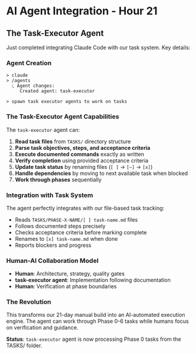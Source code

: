# AI Agent Integration - Hour 21

## The Task-Executor Agent

Just completed integrating Claude Code with our task system. Key details:

### Agent Creation

```
> claude
> /agents
  ⎿ Agent changes:
     Created agent: task-executor

> spawn task executor agents to work on tasks
```

### The Task-Executor Agent Capabilities

The `task-executor` agent can:

1. **Read task files** from `TASKS/` directory structure
2. **Parse task objectives, steps, and acceptance criteria**
3. **Execute documented commands** exactly as written
4. **Verify completion** using provided acceptance criteria
5. **Update task status** by renaming files (`[ ]` → `[~]` → `[x]`)
6. **Handle dependencies** by moving to next available task when blocked
7. **Work through phases** sequentially

### Integration with Task System

The agent perfectly integrates with our file-based task tracking:

- Reads `TASKS/PHASE-X-NAME/[ ] task-name.md` files
- Follows documented steps precisely
- Checks acceptance criteria before marking complete
- Renames to `[x] task-name.md` when done
- Reports blockers and progress

### Human-AI Collaboration Model

- **Human**: Architecture, strategy, quality gates
- **task-executor agent**: Implementation following documentation
- **Human**: Verification at phase boundaries

### The Revolution

This transforms our 21-day manual build into an AI-automated execution engine. The agent can work through Phase 0-6 tasks while humans focus on verification and guidance.

**Status**: `task-executor` agent is now processing Phase 0 tasks from the TASKS/ folder.
